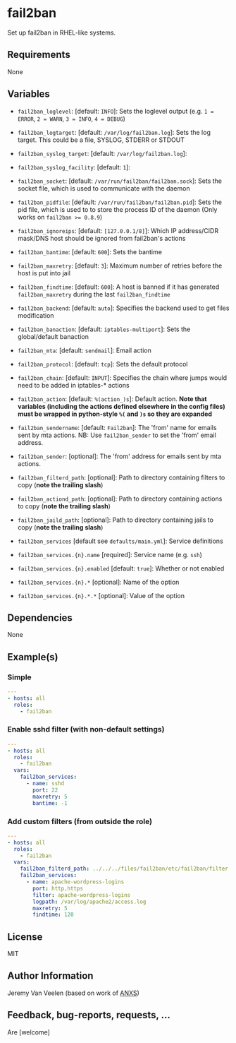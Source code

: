 # fail2ban

Set up fail2ban in RHEL-like systems.

## Requirements

None

## Variables

- `fail2ban_loglevel`: [default: `INFO`]: Sets the loglevel output (e.g. `1 = ERROR`, `2 = WARN`, `3 = INFO`, `4 = DEBUG`)
- `fail2ban_logtarget`: [default: `/var/log/fail2ban.log`]: Sets the log target. This could be a file, SYSLOG, STDERR or STDOUT
- `fail2ban_syslog_target`: [default: `/var/log/fail2ban.log`]:
- `fail2ban_syslog_facility`: [default: `1`]:
- `fail2ban_socket`: [default: `/var/run/fail2ban/fail2ban.sock`]: Sets the socket file, which is used to communicate with the daemon
- `fail2ban_pidfile`: [default: `/var/run/fail2ban/fail2ban.pid`]: Sets the pid file, which is used to to store the process ID of the daemon (Only works on `fail2ban >= 0.8.9`)

- `fail2ban_ignoreips`: [default: `[127.0.0.1/8]`]: Which IP address/CIDR mask/DNS host should be ignored from fail2ban's actions
- `fail2ban_bantime`: [default: `600`]: Sets the bantime
- `fail2ban_maxretry`: [default: `3`]: Maximum number of retries before the host is put into jail
- `fail2ban_findtime`: [default: `600`]: A host is banned if it has generated `fail2ban_maxretry` during the last `fail2ban_findtime`
- `fail2ban_backend`: [default: `auto`]: Specifies the backend used to get files modification
- `fail2ban_banaction`: [default: `iptables-multiport`]: Sets the global/default banaction
- `fail2ban_mta`: [default: `sendmail`]: Email action
- `fail2ban_protocol`: [default: `tcp`]: Sets the default protocol
- `fail2ban_chain`: [default: `INPUT`]: Specifies the chain where jumps would need to be added in iptables-* actions
- `fail2ban_action`: [default: `%(action_)s`]: Default action.  **Note that variables (including the actions defined elsewhere in the config files) must be wrapped in python-style `%(` and `)s` so they are expanded**
- `fail2ban_sendername`: [default: `Fail2ban`]: The 'from' name for emails sent by mta actions.  NB: Use `fail2ban_sender` to set the 'from' email address.
- `fail2ban_sender`: [optional]: The 'from' address for emails sent by mta actions.
- `fail2ban_filterd_path`: [optional]: Path to directory containing filters to copy (**note the trailing slash**)
- `fail2ban_actiond_path`: [optional]: Path to directory containing actions to copy (**note the trailing slash**)
- `fail2ban_jaild_path`: [optional]: Path to directory containing jails to copy (**note the trailing slash**)

- `fail2ban_services` [default see `defaults/main.yml`]: Service definitions
- `fail2ban_services.{n}.name` [required]: Service name (e.g. `ssh`)
- `fail2ban_services.{n}.enabled` [default: `true`]: Whether or not enabled
- `fail2ban_services.{n}.*` [optional]: Name of the option
- `fail2ban_services.{n}.*.*` [optional]: Value of the option

## Dependencies

None

## Example(s)

### Simple

```yaml
---
- hosts: all
  roles:
    - fail2ban
```

### Enable sshd filter (with non-default settings)

```yaml
---
- hosts: all
  roles:
    - fail2ban
  vars:
    fail2ban_services:
      - name: sshd
        port: 22
        maxretry: 5
        bantime: -1
```

### Add custom filters (from outside the role)

```yaml
---
- hosts: all
  roles:
    - fail2ban
  vars:
    fail2ban_filterd_path: ../../../files/fail2ban/etc/fail2ban/filter.d/
    fail2ban_services:
      - name: apache-wordpress-logins
        port: http,https
        filter: apache-wordpress-logins
        logpath: /var/log/apache2/access.log
        maxretry: 5
        findtime: 120
```

## License

MIT

## Author Information

Jeremy Van Veelen (based on work of [ANXS](https://github.com/ANXS))

## Feedback, bug-reports, requests, ...

Are [welcome]
